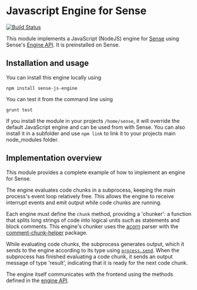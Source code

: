 # Javascript Engine for Sense

[![Build Status](https://travis-ci.org/SensePlatform/sense-js-engine.png)](https://travis-ci.org/SensePlatform/sense-js-engine)

This module implements a JavaScript (NodeJS) engine for [Sense](https://senseplatform.com) using Sense's [Engine API](https://github.com/SensePlatform/sense-engine). It is preinstalled on Sense.

## Installation and usage

You can install this engine locally using

```
npm install sense-js-engine
```

You can test it from the command line using

```
grunt test
```

If you install the module in your projects `/home/sense`, it will override the default JavaScript engine and can be used from with Sense. You can also install it in a subfolder and use `npm link` to link it to your projects main node_modules folder.

## Implementation overview

This module provides a complete example of how to implement an engine for Sense. 

The engine evaluates code chunks in a subprocess, keeping the main process's event loop relatively free. This allows the engine to receive interrupt events and emit output while code chunks are running.

Each engine must define the `chunk` method, providing a 'chunker': a function that splits long strings of code into logical units such as statements and block 
comments. This engine's chunker uses the [acorn](https://github.com/marijnh/acorn) parser with the [comment-chunk-helper](https://github.com/SensePlatform/comment-chunk-helper) package.

While evaluating code chunks, the subprocess generates output, which it sends to the engine according to its type using [`process.send`](http://nodejs.org/api/child_process.html#child_process_child_send_message_sendhandle). When the subprocess has finished evaluating a code chunk, it sends an output message of type 'result', indicating that it is ready for the next code chunk.

The engine itself communicates with the frontend using the methods defined in the [engine API](https://github.com/SensePlatform/sense-engine).